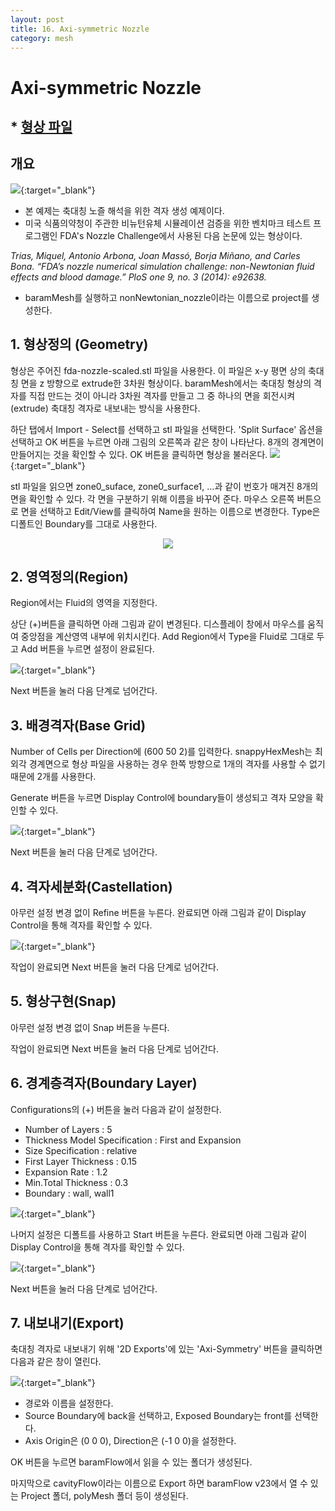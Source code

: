 ```yaml
---
layout: post
title: 16. Axi-symmetric Nozzle
category: mesh
---
```



# Axi-symmetric Nozzle

## * [형상 파일](https://drive.google.com/file/d/1TNtfNzHM4MfYkqA-iYdc8Lq9Bdla5Ruv/view?usp=sharing) 

## 개요 

[![](https://github.com/nextfoam/baram-pages/raw/main/screenshots/blood/intro.png)](https://github.com/nextfoam/baram-pages/raw/main/screenshots/blood/intro.png){:target="_blank"}

* 본 예제는 축대칭 노즐 해석을 위한 격자 생성 예제이다.
* 미국 식품의약청이 주관한 비뉴턴유체 시뮬레이션 검증을 위한 벤치마크 테스트 프로그램인 FDA's Nozzle Challenge에서 사용된 다음 논문에 있는 형상이다.

_Trias, Miquel, Antonio Arbona, Joan Massó, Borja Miñano, and Carles Bona. “FDA’s nozzle numerical simulation challenge: non-Newtonian fluid effects and blood damage.” PloS one 9, no. 3 (2014): e92638._  

* baramMesh를 실행하고 nonNewtonian_nozzle이라는 이름으로 project를 생성한다.

## 1. 형상정의 (Geometry)

형상은 주어진 fda-nozzle-scaled.stl 파일을 사용한다. 이 파일은 x-y 평면 상의 축대칭 면을 z 방향으로 extrude한 3차원 형상이다. baramMesh에서는 축대칭 형상의 격자를 직접 만드는 것이 아니라 3차원 격자를 만들고 그 중 하나의 면을 회전시켜(extrude) 축대칭 격자로 내보내는 방식을 사용한다.

하단 탭에서 Import - Select를 선택하고 stl 파일을 선택한다. 'Split Surface' 옵션을 선택하고 OK 버튼을 누르면 아래 그림의 오른쪽과 같은 창이 나타난다. 8개의 경계면이 만들어지는 것을 확인할 수 있다. OK 버튼을 클릭하면 형상을 불러온다.
[![](https://github.com/nextfoam/baram-pages/raw/main/screenshots/mesh/nonNewtonianNozzle/importSTL.png)](https://github.com/nextfoam/baram-pages/raw/main/screenshots/mesh/nonNewtonianNozzle/importSTL.png){:target="_blank"}

stl 파일을 읽으면 zone0_suface, zone0_surface1, ...과 같이 번호가 매겨진 8개의 면을 확인할 수 있다. 각 면을 구분하기 위해 이름을 바꾸어 준다. 마우스 오른쪽 버튼으로 면을 선택하고 Edit/View를 클릭하여 Name을 원하는 이름으로 변경한다. Type은 디폴트인 Boundary를 그대로 사용한다.

<p align='center'>
    <img src="https://github.com/nextfoam/baram-pages/raw/main/screenshots/mesh/nonNewtonianNozzle/changeName.png"  >
    <br> 
</p>

## 2. 영역정의(Region)

Region에서는 Fluid의 영역을 지정한다.

상단 (+)버튼을 클릭하면 아래 그림과 같이 변경된다. 디스플레이 창에서 마우스를 움직여 중앙점을 계산영역 내부에 위치시킨다. Add Region에서 Type을 Fluid로 그대로 두고 Add 버튼을 누르면 설정이 완료된다.

[![](https://github.com/nextfoam/baram-pages/raw/main/screenshots/mesh/nonNewtonianNozzle/region.png)](https://github.com/nextfoam/baram-pages/raw/main/screenshots/mesh/nonNewtonianNozzle/region.png){:target="_blank"}



Next 버튼을 눌러 다음 단계로 넘어간다.


## 3. 배경격자(Base Grid)

Number of Cells per Direction에 (600 50 2)를 입력한다. snappyHexMesh는 최 외각 경계면으로 형상 파일을 사용하는 경우 한쪽 방향으로 1개의 격자를 사용할 수 없기 때문에 2개를 사용한다.

Generate 버튼을 누르면 Display Control에 boundary들이 생성되고 격자 모양을 확인할 수 있다.

[![](https://github.com/nextfoam/baram-pages/raw/main/screenshots/mesh/nonNewtonianNozzle/baseGrid.png)](https://github.com/nextfoam/baram-pages/raw/main/screenshots/mesh/nonNewtonianNozzle/baseGrid.png){:target="_blank"}

Next 버튼을 눌러 다음 단계로 넘어간다.


## 4. 격자세분화(Castellation)

아무런 설정 변경 없이 Refine 버튼을 누른다. 완료되면 아래 그림과 같이 Display Control을 통해 격자를 확인할 수 있다.

[![](https://github.com/nextfoam/baram-pages/raw/main/screenshots/mesh/nonNewtonianNozzle/castel.png)](https://github.com/nextfoam/baram-pages/raw/main/screenshots/mesh/nonNewtonianNozzle/castel.png){:target="_blank"}

작업이 완료되면 Next 버튼을 눌러 다음 단계로 넘어간다.


## 5. 형상구현(Snap)

아무런 설정 변경 없이 Snap 버튼을 누른다.

작업이 완료되면 Next 버튼을 눌러 다음 단계로 넘어간다.


## 6. 경계층격자(Boundary Layer)

Configurations의 (+) 버튼을 눌러 다음과 같이 설정한다.

+ Number of Layers : 5
+ Thickness Model Specification : First and Expansion
+ Size Specification : relative
+ First Layer Thickness : 0.15
+ Expansion Rate : 1.2
+ Min.Total Thickness : 0.3
+ Boundary : wall, wall1

[![](https://github.com/nextfoam/baram-pages/raw/main/screenshots/mesh/nonNewtonianNozzle/layer-setup.png)](https://github.com/nextfoam/baram-pages/raw/main/screenshots/mesh/nonNewtonianNozzle/layer-setup.png){:target="_blank"}


나머지 설정은 디폴트를 사용하고 Start 버튼을 누른다. 완료되면 아래 그림과 같이 Display Control을 통해 격자를 확인할 수 있다.

[![](https://github.com/nextfoam/baram-pages/raw/main/screenshots/mesh/nonNewtonianNozzle/layer.png)](https://github.com/nextfoam/baram-pages/raw/main/screenshots/mesh/nonNewtonianNozzle/layer.png){:target="_blank"}

Next 버튼을 눌러 다음 단계로 넘어간다.


## 7. 내보내기(Export)

축대칭 격자로 내보내기 위해 '2D Exports'에 있는 'Axi-Symmetry' 버튼을 클릭하면 다음과 같은 창이 열린다.

[![](https://github.com/nextfoam/baram-pages/raw/main/screenshots/mesh/nonNewtonianNozzle/export-setup.png)](https://github.com/nextfoam/baram-pages/raw/main/screenshots/mesh/nonNewtonianNozzle/export-setup.png){:target="_blank"}

+ 경로와 이름을 설정한다.
+ Source Boundary에 back을 선택하고, Exposed Boundary는 front를 선택한다.
+ Axis Origin은 (0 0 0), Direction은 (-1 0 0)을 설정한다.

OK 버튼을 누르면 baramFlow에서 읽을 수 있는 폴더가 생성된다. 


마지막으로 cavityFlow이라는 이름으로 Export 하면 baramFlow v23에서 열 수 있는 Project 폴더, polyMesh 폴더 등이 생성된다.
